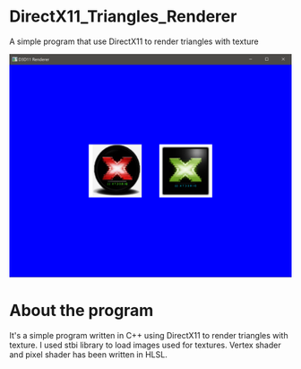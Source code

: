 # DirectX11_Triangles_Renderer
A simple program that use DirectX11 to render triangles with texture

![Screenshot](DX11_preview_image.PNG)

About the program
==============
It's a simple program written in C++ using DirectX11 to render triangles with texture.
I used stbi library to load images used for textures.
Vertex shader and pixel shader has been written in HLSL.
